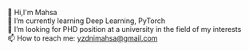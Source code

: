 👋 Hi,I'm Mahsa <br>
🌱 I’m currently learning Deep Learning, PyTorch <br>
👯 I’m looking for PHD position at a university in the field of my interests <br>
📫 How to reach me: yzdnimahsa@gmail.com
<!--
**mhsyzdni/mhsyzdni** is a ✨ _special_ ✨ repository because its `README.md` (this file) appears on your GitHub profile.

Here are some ideas to get you started:
- 🔭 I’m currently Developing Giftyjob.com Web Application <br>
🤔 I’m looking for help with Implement Machine Learning Algorithm on FPGA <br>
🌱 I’m currently learning Signal Processing Algorithms <br>
- 🔭 I’m currently working on ...
- 🌱 I’m currently learning ...
- 👯 I’m looking to collaborate on ...
- 🤔 I’m looking for help with ...
- 💬 Ask me about ...
- 📫 How to reach me: ...
- 😄 Pronouns: ...
- ⚡ Fun fact: ...
-->
